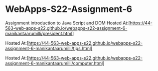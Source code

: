 # WebApps-S22-Assignment-6
Assignment introduction to Java Script and DOM
Hosted At:[https://44-563-web-apps-s22.github.io/webapps-s22-assignment-6-manikantaarumilli/president.html]
 
 
 Hosted At:[https://44-563-web-apps-s22.github.io/webapps-s22-assignment-6-manikantaarumilli/tips.html]
  
  
Hosted At:[https://44-563-web-apps-s22.github.io/webapps-s22-assignment-6-manikantaarumilli/computer.html]
  
  
  
  
  
  
  
  
  
  
  
  
  
  
  
  
  
  
  
  
  
  
  
  
